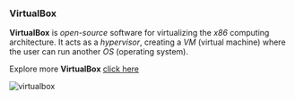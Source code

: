 ### VirtualBox

**VirtualBox** is *open-source* software for virtualizing the *x86* computing architecture. It acts as a *hypervisor*, creating a *VM* (virtual machine) where the user can run another *OS* (operating system).

Explore more **VirtualBox** [click here](https://www.virtualbox.org/)

![virtualbox](https://github.com/selvaraj-kuppusamy/vagrant-centos/blob/main/virtualbox/assest/virtualbox.png)

